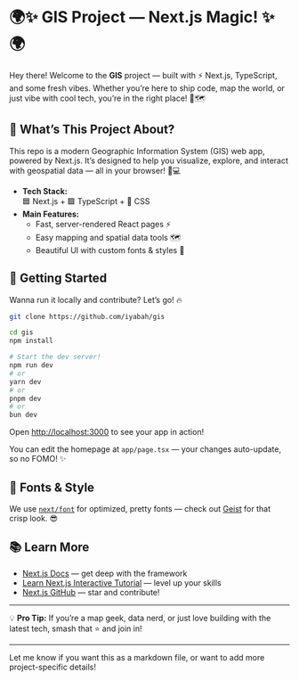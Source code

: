 
# 🌍✨ GIS Project — Next.js Magic! ✨🌍

Hey there! Welcome to the **GIS** project — built with ⚡️ Next.js, TypeScript, and some fresh vibes. Whether you’re here to ship code, map the world, or just vibe with cool tech, you’re in the right place! 🚀🗺️

## 🤔 What’s This Project About?

This repo is a modern Geographic Information System (GIS) web app, powered by Next.js. It’s designed to help you visualize, explore, and interact with geospatial data — all in your browser! 📍💻

- **Tech Stack:**  
  🟦 Next.js + 🟪 TypeScript + 🎨 CSS  
- **Main Features:**  
  - Fast, server-rendered React pages ⚡️  
  - Easy mapping and spatial data tools 🗺️  
  - Beautiful UI with custom fonts & styles 🎉

## 🚀 Getting Started

Wanna run it locally and contribute? Let’s go! 🔥

```bash
git clone https://github.com/iyabah/gis

cd gis
npm install

# Start the dev server!
npm run dev
# or
yarn dev
# or
pnpm dev
# or
bun dev
```

Open [http://localhost:3000](http://localhost:3000) to see your app in action! 

You can edit the homepage at `app/page.tsx` — your changes auto-update, so no FOMO! ✨

## 🎨 Fonts & Style

We use [`next/font`](https://nextjs.org/docs/app/building-your-application/optimizing/fonts) for optimized, pretty fonts — check out [Geist](https://vercel.com/font) for that crisp look. 😎

## 📚 Learn More

- [Next.js Docs](https://nextjs.org/docs) — get deep with the framework
- [Learn Next.js Interactive Tutorial](https://nextjs.org/learn) — level up your skills
- [Next.js GitHub](https://github.com/vercel/next.js) — star and contribute!


---

💡 **Pro Tip:** If you’re a map geek, data nerd, or just love building with the latest tech, smash that ⭐️ and join in!

---

Let me know if you want this as a markdown file, or want to add more project-specific details!
